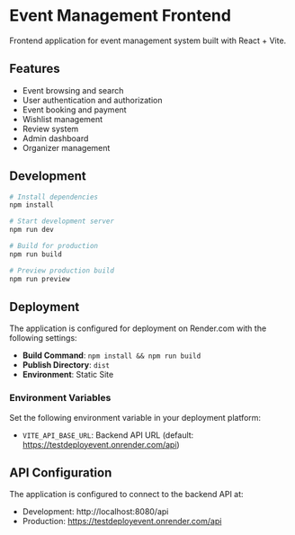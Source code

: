 # Event Management Frontend

Frontend application for event management system built with React + Vite.

## Features

- Event browsing and search
- User authentication and authorization
- Event booking and payment
- Wishlist management
- Review system
- Admin dashboard
- Organizer management

## Development

```bash
# Install dependencies
npm install

# Start development server
npm run dev

# Build for production
npm run build

# Preview production build
npm run preview
```

## Deployment

The application is configured for deployment on Render.com with the following settings:

- **Build Command**: `npm install && npm run build`
- **Publish Directory**: `dist`
- **Environment**: Static Site

### Environment Variables

Set the following environment variable in your deployment platform:

- `VITE_API_BASE_URL`: Backend API URL (default: https://testdeployevent.onrender.com/api)

## API Configuration

The application is configured to connect to the backend API at:

- Development: http://localhost:8080/api
- Production: https://testdeployevent.onrender.com/api
